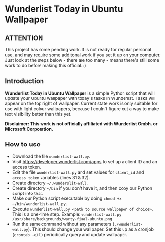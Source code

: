 # Wunderlist Today in Ubuntu Wallpaper
## ATTENTION
This project has some pending work. It is not ready for regular personal use, and may require some additonal work if you set it up on your computer. Just look at the steps below - there are too many - means there's still some work to do before making this official. :)
## Introduction
**Wunderlist Today in Ubuntu Wallpaper** is a simple Python script that will update your Ubuntu wallpaper with today's tasks in Wunderlist. Tasks will appear on the top right of wallpaper.
Current state work is only suitable for use with light colour wallpapers, because I couln't figure out a way to make text visibility better than this yet.

**Disclaimer: This work is not officially affiliated with Wunderlist Gmbh. or Microsoft Corporation.**
## How to use
* Download the file `wunderlist-wall.py`.
* Visit https://developer.wunderlist.com/apps to set up a client ID and an access token.
* Edit the file `wunderlist-wall.py` and set values for `client_id` and `access_token` variables (lines 31 & 32).
* Create directory `~/.wunderslit-wall`.
* Create directory `~/bin` if you don't have it, and then copy our Python script into that.
* Make our Python script executable by doing `chmod +x ~/bin/wunderlist-wall.py`.
* Execute `wunderlist-wall.py <path to source wallpaper of choice>`. This is a one-time step. Example: `wunderlist-wall.py /usr/share/backgrounds/warty-final-ubuntu.png`
* Run the same command without any parameters (`./wunderlist-wall.py`). This should change your wallpaper. Set this up as a cronjob (`crontab -e`) to periodically query and update wallpaper.
